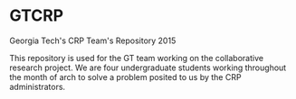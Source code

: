 # GTCRP
Georgia Tech's CRP Team's Repository 2015

This repository is used for the GT team working on the collaborative research project. We are four undergraduate students
working throughout the month of arch to solve a problem posited to us by the CRP administrators.
